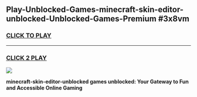 
## Play-Unblocked-Games-minecraft-skin-editor-unblocked-Unblocked-Games-Premium #3x8vm
<h3>
<a href="https://premium.freeplayer.one?title=minecraft-skin-editor-unblocked&ref=12M">CLICK TO PLAY</a></h3>
<hr>

<h3>
<a href="https://premium.freeplayer.one?title=minecraft-skin-editor-unblocked&ref=12M">CLICK 2 PLAY</a>
  
</h3>

<a href="https://premium.freeplayer.one?title=minecraft-skin-editor-unblocked&ref=12M"><img src="https://clearcache.store/games.png"></a>


**minecraft-skin-editor-unblocked games unblocked: Your Gateway to Fun and Accessible Online Gaming**
